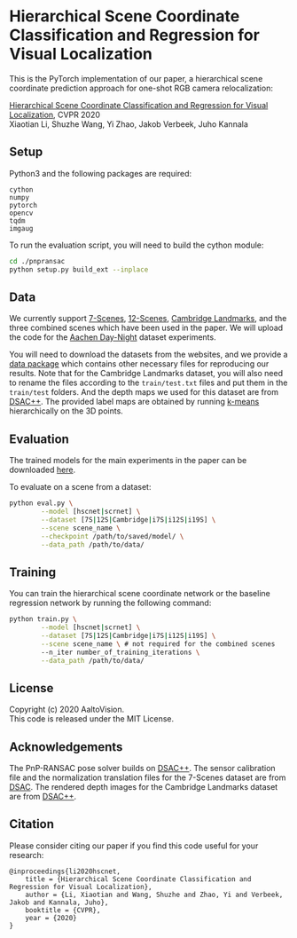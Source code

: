 # Hierarchical Scene Coordinate Classification and Regression for Visual Localization
This is the PyTorch implementation of our paper, a hierarchical scene coordinate prediction approach for one-shot RGB camera relocalization:

[Hierarchical Scene Coordinate Classification and Regression for Visual Localization](https://arxiv.org/abs/1909.06216), CVPR 2020    
Xiaotian Li, Shuzhe Wang, Yi Zhao, Jakob Verbeek, Juho Kannala    

## Setup
Python3 and the following packages are required:
```
cython
numpy
pytorch
opencv
tqdm
imgaug
```

To run the evaluation script, you will need to build the cython module:

```bash
cd ./pnpransac
python setup.py build_ext --inplace
```

## Data

We currently support [7-Scenes](https://www.microsoft.com/en-us/research/project/rgb-d-dataset-7-scenes/), [12-Scenes](https://graphics.stanford.edu/projects/reloc/), [Cambridge Landmarks](https://mi.eng.cam.ac.uk/projects/relocalisation/), and the three combined scenes which have been used in the paper. We will upload the code for the [Aachen Day-Night](https://www.visuallocalization.net/datasets/) dataset experiments.

You will need to download the datasets from the websites, and we provide a [data package]() which contains other necessary files for reproducing our results. Note that for the Cambridge Landmarks dataset, you will also need to rename the files according to the `train/test.txt` files and put them in the `train/test` folders. And the depth maps we used for this dataset are from [DSAC++](https://github.com/vislearn/LessMore). The provided label maps are obtained by running  [k-means](https://docs.scipy.org/doc/scipy/reference/generated/scipy.cluster.vq.kmeans.html) hierarchically on the 3D points.




## Evaluation
The trained models for the main experiments in the paper can be downloaded [here]().

To evaluate on a scene from a dataset:

```bash
python eval.py \
        --model [hscnet|scrnet] \
        --dataset [7S|12S|Cambridge|i7S|i12S|i19S] \
        --scene scene_name \
        --checkpoint /path/to/saved/model/ \
        --data_path /path/to/data/
```

## Training 
You can train the hierarchical scene coordinate network or the baseline regression network by running the following command:

```bash
python train.py \
        --model [hscnet|scrnet] \
        --dataset [7S|12S|Cambridge|i7S|i12S|i19S] \
        --scene scene_name \ # not required for the combined scenes
        --n_iter number_of_training_iterations \
        --data_path /path/to/data/
```


## License

Copyright (c) 2020 AaltoVision.  
This code is released under the MIT License.

## Acknowledgements

The PnP-RANSAC pose solver builds on [DSAC++](https://github.com/vislearn/LessMore). The sensor calibration file and the normalization translation files for the 7-Scenes dataset are from [DSAC](https://github.com/cvlab-dresden/DSAC). The rendered depth images for the Cambridge Landmarks dataset are from [DSAC++](https://github.com/vislearn/LessMore). 

## Citation

Please consider citing our paper if you find this code useful for your research:  

```
@inproceedings{li2020hscnet,
    title = {Hierarchical Scene Coordinate Classification and Regression for Visual Localization},
    author = {Li, Xiaotian and Wang, Shuzhe and Zhao, Yi and Verbeek, Jakob and Kannala, Juho},
    booktitle = {CVPR},
    year = {2020}
}
```


